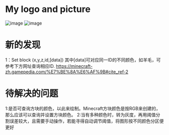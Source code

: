 # My logo and picture

 ![image](https://github.com/shiep18/EIS2020/blob/master/students/ZiYuan%20Wu/Minecraft-Opencv/mypic.png)
 ![image](https://github.com/shiep18/EIS2020/blob/master/students/ZiYuan%20Wu/Minecraft-Opencv/mypic2.png)

# 新的发现

 1：Set block (x,y,z,id,[data]) 其中[data]可对应同一ID的不同颜色，如羊毛，可参考下方网址查询相应ID.
 https://minecraft-zh.gamepedia.com/%E7%BE%8A%E6%AF%9B#cite_ref-2

# 待解决的问题

  1:是否可查询方块的颜色，以此来绘制。Minecraft方块颜色是按RGB来创建的，那么应该可以查询并设置方块颜色。
  2:当有多种颜色时，转为灰度，再用阈值分割误差较大，且需要手动操作，若能寻得自动调节阈值，将图形按不同颜色分区便更好
